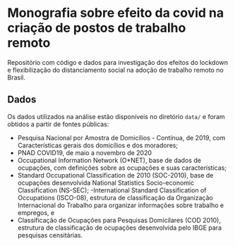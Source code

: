 # Monografia sobre efeito da covid na criação de postos de trabalho remoto

Repositório com código e dados para investigação dos efeitos do lockdown e flexibilização do distanciamento social na adoção de trabalho remoto no Brasil.

## Dados

Os dados utilizados na análise estão disponíveis no diretório `data/` e foram obtidos a partir de fontes públicas:

 - Pesquisa Nacional por Amostra de Domicílios - Contínua, de 2019, com Características gerais dos domicílios e dos moradores;
 - PNAD COVID19, de maio a novembro de 2020
 - Occupational Information Network (O*NET), base de dados de ocupações, com definições sobre as ocupações e suas características; 
 - Standard Occupational Classification de 2010 (SOC-2010), base de ocupações desenvolvida National Statistics Socio-economic Classification (NS-SEC); 
 -International Standard Classification of Occupations (ISCO-08), estrutura de classificação da Organização Internacional do Trabalho para organizar informações sobre trabalho e empregos, e
 - Classificação de Ocupações para Pesquisas Domicilares (COD 2010), estrutura de classificação de ocupações desenvolvida pelo IBGE para pesquisas censitárias.

